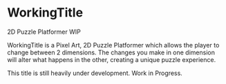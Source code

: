 WorkingTitle
============

2D Puzzle Platformer WIP

WorkingTitle is a Pixel Art, 2D Puzzle Platformer which allows the player to change between 2 dimensions. The changes you make in one dimension will alter what happens in the other, creating a unique puzzle experience. 

This title is still heavily under development. Work in Progress.
